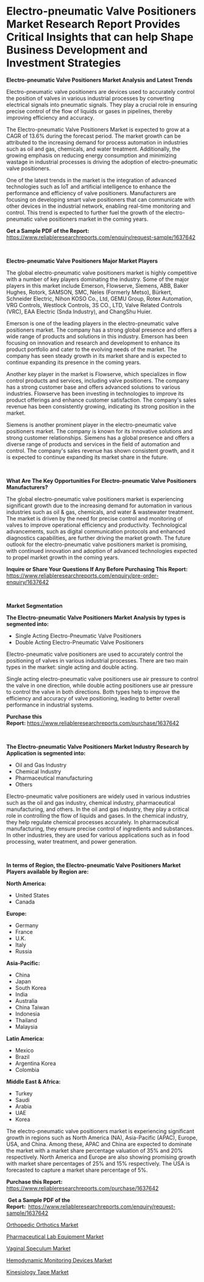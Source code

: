 <p><h1>Electro-pneumatic Valve Positioners Market Research Report Provides Critical Insights that can help Shape Business Development and Investment Strategies</h1></p><p><strong>Electro-pneumatic Valve Positioners Market Analysis and Latest Trends</strong></p>
<p><p>Electro-pneumatic valve positioners are devices used to accurately control the position of valves in various industrial processes by converting electrical signals into pneumatic signals. They play a crucial role in ensuring precise control of the flow of liquids or gases in pipelines, thereby improving efficiency and accuracy.</p><p>The Electro-pneumatic Valve Positioners Market is expected to grow at a CAGR of 13.6% during the forecast period. The market growth can be attributed to the increasing demand for process automation in industries such as oil and gas, chemicals, and water treatment. Additionally, the growing emphasis on reducing energy consumption and minimizing wastage in industrial processes is driving the adoption of electro-pneumatic valve positioners.</p><p>One of the latest trends in the market is the integration of advanced technologies such as IoT and artificial intelligence to enhance the performance and efficiency of valve positioners. Manufacturers are focusing on developing smart valve positioners that can communicate with other devices in the industrial network, enabling real-time monitoring and control. This trend is expected to further fuel the growth of the electro-pneumatic valve positioners market in the coming years.</p></p>
<p><strong>Get a Sample PDF of the Report:&nbsp;</strong> <a href="https://www.reliableresearchreports.com/enquiry/request-sample/1637642">https://www.reliableresearchreports.com/enquiry/request-sample/1637642</a></p>
<p>&nbsp;</p>
<p><strong>Electro-pneumatic Valve Positioners Major Market Players</strong></p>
<p><p>The global electro-pneumatic valve positioners market is highly competitive with a number of key players dominating the industry. Some of the major players in this market include Emerson, Flowserve, Siemens, ABB, Baker Hughes, Rotork, SAMSON, SMC, Neles (Formerly Metso), Bürkert, Schneider Electric, Nihon KOSO Co., Ltd, GEMU Group, Rotex Automation, VRG Controls, Westlock Controls, 3S CO., LTD, Valve Related Controls (VRC), EAA Electric (Snda Industry), and ChangShu Huier.</p><p>Emerson is one of the leading players in the electro-pneumatic valve positioners market. The company has a strong global presence and offers a wide range of products and solutions in this industry. Emerson has been focusing on innovation and research and development to enhance its product portfolio and cater to the evolving needs of the market. The company has seen steady growth in its market share and is expected to continue expanding its presence in the coming years.</p><p>Another key player in the market is Flowserve, which specializes in flow control products and services, including valve positioners. The company has a strong customer base and offers advanced solutions to various industries. Flowserve has been investing in technologies to improve its product offerings and enhance customer satisfaction. The company's sales revenue has been consistently growing, indicating its strong position in the market.</p><p>Siemens is another prominent player in the electro-pneumatic valve positioners market. The company is known for its innovative solutions and strong customer relationships. Siemens has a global presence and offers a diverse range of products and services in the field of automation and control. The company's sales revenue has shown consistent growth, and it is expected to continue expanding its market share in the future.</p></p>
<p>&nbsp;</p>
<p><strong>What Are The Key Opportunities For Electro-pneumatic Valve Positioners Manufacturers?</strong></p>
<p><p>The global electro-pneumatic valve positioners market is experiencing significant growth due to the increasing demand for automation in various industries such as oil & gas, chemicals, and water & wastewater treatment. The market is driven by the need for precise control and monitoring of valves to improve operational efficiency and productivity. Technological advancements, such as digital communication protocols and enhanced diagnostics capabilities, are further driving the market growth. The future outlook for the electro-pneumatic valve positioners market is promising, with continued innovation and adoption of advanced technologies expected to propel market growth in the coming years.</p></p>
<p><strong>Inquire or Share Your Questions If Any Before Purchasing This Report:</strong> <a href="https://www.reliableresearchreports.com/enquiry/pre-order-enquiry/1637642">https://www.reliableresearchreports.com/enquiry/pre-order-enquiry/1637642</a></p>
<p>&nbsp;</p>
<p><strong>Market Segmentation</strong></p>
<p><strong>The Electro-pneumatic Valve Positioners Market Analysis by types is segmented into:</strong></p>
<p><ul><li>Single Acting Electro-Pneumatic Valve Positioners</li><li>Double Acting Electro-Pneumatic Valve Positioners</li></ul></p>
<p><p>Electro-pneumatic valve positioners are used to accurately control the positioning of valves in various industrial processes. There are two main types in the market: single acting and double acting. </p><p>Single acting electro-pneumatic valve positioners use air pressure to control the valve in one direction, while double acting positioners use air pressure to control the valve in both directions. Both types help to improve the efficiency and accuracy of valve positioning, leading to better overall performance in industrial systems.</p></p>
<p><strong>Purchase this Report:&nbsp;</strong><a href="https://www.reliableresearchreports.com/purchase/1637642">https://www.reliableresearchreports.com/purchase/1637642</a></p>
<p>&nbsp;</p>
<p><strong>The Electro-pneumatic Valve Positioners Market Industry Research by Application is segmented into:</strong></p>
<p><ul><li>Oil and Gas Industry</li><li>Chemical Industry</li><li>Pharmaceutical manufacturing</li><li>Others</li></ul></p>
<p><p>Electro-pneumatic valve positioners are widely used in various industries such as the oil and gas industry, chemical industry, pharmaceutical manufacturing, and others. In the oil and gas industry, they play a critical role in controlling the flow of liquids and gases. In the chemical industry, they help regulate chemical processes accurately. In pharmaceutical manufacturing, they ensure precise control of ingredients and substances. In other industries, they are used for various applications such as in food processing, water treatment, and power generation.</p></p>
<p>&nbsp;</p>
<p><strong>In terms of Region, the Electro-pneumatic Valve Positioners Market Players available by Region are:</strong></p>
<p>
    <p> <strong> North America: </strong>
        <ul>
            <li>United States</li>
            <li>Canada</li>
        </ul>
        </p> 
    <p> <strong> Europe: </strong>
        <ul>
            <li>Germany</li>
            <li>France</li>
            <li>U.K.</li>
            <li>Italy</li>
            <li>Russia</li>
        </ul>
        </p> 
    <p> <strong> Asia-Pacific: </strong>
        <ul>
            <li>China</li>
            <li>Japan</li>
            <li>South Korea</li>
            <li>India</li>
            <li>Australia</li>
            <li>China Taiwan</li>
            <li>Indonesia</li>
            <li>Thailand</li>
            <li>Malaysia</li>
        </ul>
        </p> 
    <p> <strong> Latin America: </strong>
        <ul>
            <li>Mexico</li>
            <li>Brazil</li>
            <li>Argentina Korea</li>
            <li>Colombia</li>
        </ul>
        </p> 
    <p> <strong> Middle East & Africa: </strong>
        <ul>
            <li>Turkey</li>
            <li>Saudi</li>
            <li>Arabia</li>
            <li>UAE</li>
            <li>Korea</li>
        </ul>
    </p>
    </p>
<p><p>The electro-pneumatic valve positioners market is experiencing significant growth in regions such as North America (NA), Asia-Pacific (APAC), Europe, USA, and China. Among these, APAC and China are expected to dominate the market with a market share percentage valuation of 35% and 20% respectively. North America and Europe are also showing promising growth with market share percentages of 25% and 15% respectively. The USA is forecasted to capture a market share percentage of 5%.</p></p>
<p><strong>Purchase this Report: </strong><a href="https://www.reliableresearchreports.com/purchase/1637642">https://www.reliableresearchreports.com/purchase/1637642</a></p>
<p>&nbsp;<strong>Get a Sample PDF of the Report:&nbsp;&nbsp;</strong><a href="https://www.reliableresearchreports.com/enquiry/request-sample/1637642">https://www.reliableresearchreports.com/enquiry/request-sample/1637642</a></p>
<p><strong></strong></p>
<p><p><a href="https://medium.com/@mekhirenner/orthopedic-orthotics-market-share-evolution-and-market-growth-trends-2024-2031-1ba7fc937eb6">Orthopedic Orthotics Market</a></p><p><a href="https://medium.com/@mekhirenner/pharmaceutical-lab-equipment-market-size-and-market-trends-complete-industry-overview-2024-to-58c1212d9aa1">Pharmaceutical Lab Equipment Market</a></p><p><a href="https://medium.com/@mekhirenner/vaginal-speculum-market-analysis-and-sze-forecasted-for-period-from-2024-to-2031-657161688af4">Vaginal Speculum Market</a></p><p><a href="https://medium.com/@mekhirenner/hemodynamic-monitoring-devices-market-competitive-analysis-market-trends-and-forecast-to-2031-f679cbba1916">Hemodynamic Monitoring Devices Market</a></p><p><a href="https://medium.com/@mekhirenner/analyzing-kinesiology-tape-market-global-industry-perspective-and-forecast-2024-to-2031-2468f6af796d">Kinesiology Tape Market</a></p></p>